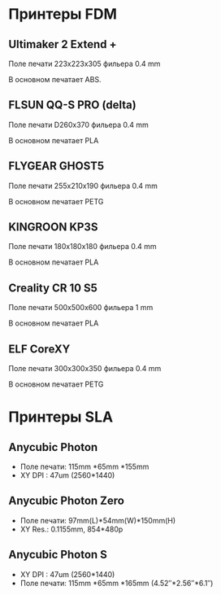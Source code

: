 # Принтеры FDM

## Ultimaker 2 Extend +

Поле печати 223x223x305 фильера 0.4 mm

В основном печатает ABS.

## FLSUN QQ-S PRO (delta)

Поле печати D260x370 фильера 0.4 mm

В основном печатает PLA

## FLYGEAR GHOST5

Поле печати 255x210x190 фильера 0.4 mm

В основном печатает PETG

## KINGROON KP3S

Поле печати 180x180x180 фильера 0.4 mm

В основном печатает PLA

## Creality CR 10 S5

Поле печати 500x500x600 фильера 1 mm

В основном печатает PLA

## ELF CoreXY
Поле печати 300x300x350 фильера 0.4 mm

В основном печатает PETG

# Принтеры SLA

## Anycubic Photon

- Поле печати: 115mm *65mm *155mm
- XY DPI : 47um (2560*1440)

## Anycubic Photon Zero

- Поле печати: 97mm(L)*54mm(W)*150mm(H)
- XY Res.: 0.1155mm, 854*480p

## Anycubic Photon S

- XY DPI : 47um (2560*1440)
- Поле печати: 115mm *65mm *165mm (4.52″*2.56″*6.1″)
